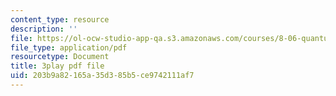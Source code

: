 ```yaml
---
content_type: resource
description: ''
file: https://ol-ocw-studio-app-qa.s3.amazonaws.com/courses/8-06-quantum-physics-iii-spring-2018/203b9a82165a35d385b5ce9742111af7_tmKD8T_Lm2I.pdf
file_type: application/pdf
resourcetype: Document
title: 3play pdf file
uid: 203b9a82-165a-35d3-85b5-ce9742111af7
---
```

